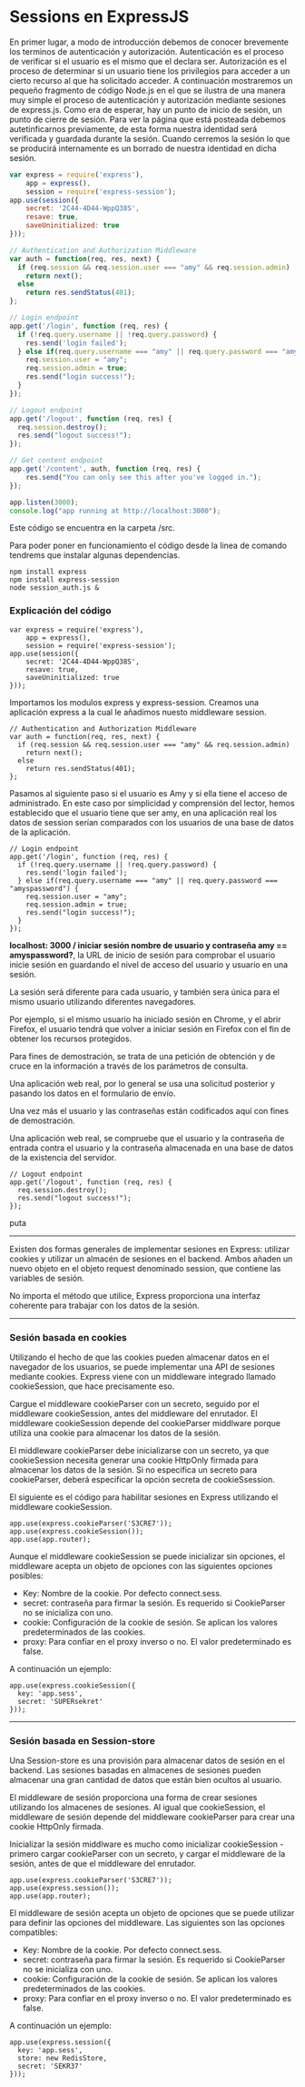 # Sessions en ExpressJS

En primer lugar, a modo de introducción debemos de conocer brevemente los terminos de autenticación y autorización. Autenticación es el proceso de verificar si el usuario es el mismo que el declara ser. Autorización es el proceso de determinar si un usuario tiene los privilegios para acceder a un cierto recurso al que ha solicitado acceder. A continuación mostraremos un pequeño fragmento de código Node.js en el que se ilustra de una manera muy simple el proceso de autenticación y autorización mediante sesiones de express.js. Como era de esperar, hay un punto de inicio de sesión, un punto de cierre de sesión. Para ver la página que está posteada debemos autetinficarnos previamente, de esta forma nuestra identidad será verificada y guardada durante la sesión. Cuando cerremos la sesión lo que se producirá internamente es un borrado de nuestra identidad en dicha sesión.

```js
var express = require('express'),
    app = express(),
    session = require('express-session');
app.use(session({
    secret: '2C44-4D44-WppQ38S',
    resave: true,
    saveUninitialized: true
}));

// Authentication and Authorization Middleware
var auth = function(req, res, next) {
  if (req.session && req.session.user === "amy" && req.session.admin)
    return next();
  else
    return res.sendStatus(401);
};

// Login endpoint
app.get('/login', function (req, res) {
  if (!req.query.username || !req.query.password) {
    res.send('login failed');    
  } else if(req.query.username === "amy" || req.query.password === "amyspassword") {
    req.session.user = "amy";
    req.session.admin = true;
    res.send("login success!");
  }
});

// Logout endpoint
app.get('/logout', function (req, res) {
  req.session.destroy();
  res.send("logout success!");
});

// Get content endpoint
app.get('/content', auth, function (req, res) {
    res.send("You can only see this after you've logged in.");
});

app.listen(3000);
console.log("app running at http://localhost:3000");
```

Este código se encuentra en la carpeta /src.

Para poder poner en funcionamiento el código desde la linea de comando tendrems que instalar algunas dependencias.

```
npm install express
npm install express-session
node session_auth.js &
```

### Explicación del código

```
var express = require('express'),
    app = express(),
    session = require('express-session');
app.use(session({
    secret: '2C44-4D44-WppQ38S',
    resave: true,
    saveUninitialized: true
}));
```

Importamos los modulos express y express-session. Creamos una aplicación express a la cual le añadimos nuesto middleware session.

```
// Authentication and Authorization Middleware
var auth = function(req, res, next) {
  if (req.session && req.session.user === "amy" && req.session.admin)
    return next();
  else
    return res.sendStatus(401);
};
```

Pasamos al siguiente paso si el usuario es Amy y si ella tiene el acceso de administrado. En este caso por simplicidad y comprensión del lector, hemos establecido que el usuario tiene que ser amy, en una aplicación real los datos de session serían comparados  con los usuarios de una base de datos de la aplicación.

```
// Login endpoint
app.get('/login', function (req, res) {
  if (!req.query.username || !req.query.password) {
    res.send('login failed');    
  } else if(req.query.username === "amy" || req.query.password === "amyspassword") {
    req.session.user = "amy";
    req.session.admin = true;
    res.send("login success!");
  }
});
```

**localhost: 3000 / iniciar sesión nombre de usuario y contraseña amy == amyspassword?**, la URL de inicio de sesión para comprobar el usuario inicie sesión en guardando el nivel de acceso del usuario y usuario en una sesión.

La sesión será diferente para cada usuario, y también sera única para el mismo usuario utilizando diferentes navegadores.

Por ejemplo, si el mismo usuario ha iniciado sesión en  Chrome, y el abrir Firefox, el usuario tendrá que volver a iniciar sesión en Firefox con el fin de obtener los recursos protegidos.

Para fines de demostración, se trata de una petición de obtención y de cruce en la información a través de los parámetros de consulta.

Una aplicación web real, por lo general se usa una solicitud posterior y pasando los datos en el formulario de envío.

Una vez más el usuario y las contraseñas están codificados aquí con fines de demostración.

Una aplicación web real, se compruebe que el usuario y la contraseña de entrada contra el usuario y la contraseña almacenada en una base de datos de la existencia del servidor.

```
// Logout endpoint
app.get('/logout', function (req, res) {
  req.session.destroy();
  res.send("logout success!");
});
```

puta

---

Existen dos formas generales de implementar sesiones en Express: utilizar cookies y utilizar un almacén de sesiones en el backend. Ambos añaden un nuevo objeto en el objeto request denominado session, que contiene las variables de sesión.

No importa el método que utilice, Express proporciona una interfaz coherente para trabajar con los datos de la sesión.

---

### Sesión basada en cookies

Utilizando el hecho de que las cookies pueden almacenar datos en el navegador de los usuarios, se puede implementar una API de sesiones mediante cookies. Express viene con un middleware integrado llamado cookieSession, que hace precisamente eso.

Cargue el middleware cookieParser con un secreto, seguido por el middleware cookieSession, antes del middleware del enrutador. El middleware cookieSession depende del cookieParser middlware porque utiliza una cookie para almacenar los datos de la sesión.

El middleware cookieParser debe inicializarse con un secreto, ya que cookieSession necesita generar una cookie HttpOnly firmada para almacenar los datos de la sesión. Si no especifica un secreto para cookieParser, deberá especificar la opción secreta de cookieSsession.

El siguiente es el código para habilitar sesiones en Express utilizando el middleware cookieSession.

```
app.use(express.cookieParser('S3CRE7'));
app.use(express.cookieSession());
app.use(app.router);
```

Aunque el middleware cookieSession se puede inicializar sin opciones, el middleware acepta un objeto de opciones con las siguientes opciones posibles:

* Key: Nombre de la cookie. Por defecto connect.sess.
* secret: contraseña para firmar la sesión. Es requerido si CookieParser no se inicializa con uno.
* cookie: Configuración de la cookie de sesión. Se aplican los valores predeterminados de las cookies.
* proxy: Para confiar en el proxy inverso o no. El valor predeterminado es false.

A continuación un ejemplo:

```
app.use(express.cookieSession({
  key: 'app.sess',
  secret: 'SUPERsekret'
}));
```

---

### Sesión basada en Session-store

Una Session-store es una provisión para almacenar datos de sesión en el backend. Las sesiones basadas en almacenes de sesiones pueden almacenar una gran cantidad de datos que están bien ocultos al usuario.

El middleware de sesión proporciona una forma de crear sesiones utilizando los almacenes de sesiones. Al igual que cookieSession, el middleware de sesión depende del middleware cookieParser para crear una cookie HttpOnly firmada.

Inicializar la sesión middlware es mucho como inicializar cookieSession - primero cargar cookieParser con un secreto, y cargar el middleware de la sesión, antes de que el middleware del enrutador.

```
app.use(express.cookieParser('S3CRE7'));
app.use(express.session());
app.use(app.router);
```

El middleware de sesión acepta un objeto de opciones que se puede utilizar para definir las opciones del middleware. Las siguientes son las opciones compatibles:

* Key: Nombre de la cookie. Por defecto connect.sess.
* secret: contraseña para firmar la sesión. Es requerido si CookieParser no se inicializa con uno.
* cookie: Configuración de la cookie de sesión. Se aplican los valores predeterminados de las cookies.
* proxy: Para confiar en el proxy inverso o no. El valor predeterminado es false.

A continuación un ejemplo:

```
app.use(express.session({
  key: 'app.sess',
  store: new RedisStore,
  secret: 'SEKR37'
}));
```



